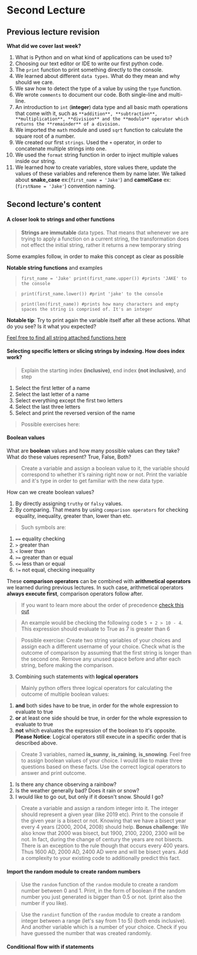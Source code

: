 # Second Lecture

## Previous lecture revision

**What did we cover last week?**

1. What is Python and on what kind of applications can be used to?
2. Choosing our text editor or IDE to write our first python code.
3. The `print` function to print something directly to the console.
4. We learned about different `data types`. What do they mean and why should we care.
5. We saw how to detect the type of a value by using the `type` function.
6. We wrote `comments` to document our code. Both single-line and multi-line.
7. An introduction to `int` (**integer**) data type and all basic math operations
that come with it, such as `**addition**, **subtraction**, **multiplication**, **division**
and the **modulo** operator which returns the **remainder** of a division.`
8. We imported the `math` module and used `sqrt` function to calculate the square root of a number.
9. We created our first `strings`. Used the `+` operator, in order to concatenate multiple strings
into one.
10. We used the `format` string function in order to inject multiple values inside our string.
11. We learned how to create variables, store values there, update the values of these variables and
reference them by name later. We talked about **snake_case** ex:(`first_name = 'Jake'`) and **camelCase**
ex: (`firstName = 'Jake'`) convention naming.

## Second lecture's content

#### A closer look to strings and other functions

> **Strings are immutable** data types. That means that whenever we are trying to apply
a function on a current string, the transformation does not effect the initial string, rather it
returns a new temporary string

Some examples follow, in order to make this concept as clear as possible

**Notable string functions** and examples

> `first_name = 'Jake'
print(first_name.upper()) #prints 'JAKE' to the console
`

> `print(first_name.lower()) #print 'jake' to the console`

> `print(len(first_name)) #prints how many characters and empty spaces the string is comprised of. It's an integer`

**Notable tip**: Try to print again the variable itself after all these actions. What do you see? Is it what you expected?

[Feel free to find all string attached functions here](https://www.w3schools.com/python/python_strings.asp)

#### Selecting specific letters or slicing strings by indexing. How does **index** work?

> Explain the starting index **(inclusive)**, end index **(not inclusive)**, and step

1. Select the first letter of a name
2. Select the last letter of a name
3. Select everything except the first two letters
4. Select the last three letters
5. Select and print the reversed version of the name

> Possible exercises here:

#### Boolean values

What are **boolean** values and how many possible values can they take? What do these values represent? True, False, Both?

> Create a variable and assign a boolean value to it, the variable should correspond to whether it's raining right now or not.
Print the variable and it's type in order to get familiar with the new data type.

How can we create boolean values?

1. By directly assigning `truthy` or `falsy` values.
2. By comparing. That means by using `comparison operators` for checking equality, inequality, greater than, lower than etc.

> Such symbols are:
1. `==` equality checking
2. `>` greater than
3. `<` lower than
4. `>=` greater than or equal
5. `<=` less than or equal
6. `!=` not equal, checking inequality

These **comparison operators** can be combined with **arithmetical operators** we learned during previous lectures.
In such case, arithmetical operators **always execute first**, comparison operators follow after.

> If you want to learn more about the order of precedence [check this out](https://www.programiz.com/python-programming/precedence-associativity)

> An example would be checking the following code `5 + 2 > 10 - 4`. This expression should evaluate to True as 7 is greater
than 6

> Possible exercise: Create two string variables of your choices and assign each a different username of your choice. Check what
is the outcome of comparison by assuming that the first string is longer than the second one. Remove any unused space before and after each string, before making the comparison.

3. Combining such statements with **logical operators**

> Mainly python offers three logical operators for calculating the outcome of multiple boolean values:
1. **and** both sides have to be true, in order for the whole expression to evaluate to true
2. **or** at least one side should be true, in order for the whole expression to evaluate to true
3. **not** which evaluates the expression of the boolean to it's opposite.
**Please Notice**: Logical operators still execute in a specific order that is described above.

> Create 3 variables, named **is_sunny**, **is_raining**, **is_snowing**. Feel free to assign boolean values of your choice.
I would like to make three questions based on these facts. Use the correct logical operators to answer and print outcome.
1. Is there any chance observing a rainbow?
2. Is the weather generally bad? Does it rain or snow?
3. I would like to go out, but only if it doesn't snow. Should I go?

> Create a variable and assign a random integer into it. The integer should represent a given year (like 2019 etc).
Print to the console if the given year is a bisect or not. Knowing that we have a bisect year every 4 years (2000, 2004, 2008)
should help.
**Bonus challenge**: We also know that 2000 was bisect, but 1900, 2100, 2200, 2300 will be not. In fact, during the change of century the years are not bisects. There is an exception to the rule though that occurs every 400 years. Thus 1600 AD, 2000 AD, 2400 AD were and will be bisect years. Add a complexity to your existing code to additionally predict this fact.


#### Import the random module to create random numbers

> Use the `random` function of the `random` module to create a random number between 0 and 1. Print, in the form of boolean if the random number you just
generated is bigger than 0.5 or not. (print also the number if you like).

> Use the `randint` function of the `random` module to create a random integer between a range (let's say from 1 to 5) (both ends inclusive). And another variable which is a number of your choice. Check if you have guessed the number that was created randomly.

#### Conditional flow with if statements
